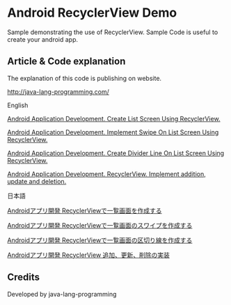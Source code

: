 Android RecyclerView Demo
===================================

Sample demonstrating the use of RecyclerView. 
Sample Code is useful to create your android app.

Article & Code explanation
------------
The explanation of this code is publishing on website.

http://java-lang-programming.com/

English

[Android Application Development. Create List Screen Using RecyclerView.](http://java-lang-programming.com/en/articles/17)

[Android Application Development. Implement Swipe On List Screen Using RecyclerView.](http://java-lang-programming.com/en/articles/18)

[Android Application Development. Create Divider Line On List Screen Using RecyclerView.](http://java-lang-programming.com/en/articles/19)

[Android Application Development. RecyclerView. Implement addition, update and deletion.](http://java-lang-programming.com/en/articles/65)

日本語

[Androidアプリ開発 RecyclerViewで一覧画面を作成する](http://java-lang-programming.com/ja/articles/17)

[Androidアプリ開発 RecyclerViewで一覧画面のスワイプを作成する](http://java-lang-programming.com/ja/articles/18)

[Androidアプリ開発 RecyclerViewで一覧画面の区切り線を作成する](http://java-lang-programming.com/ja/articles/19)

[Androidアプリ開発 RecyclerView 追加、更新、削除の実装](http://java-lang-programming.com/ja/articles/65)

Credits
------------
Developed by java-lang-programming
